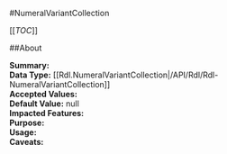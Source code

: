 #NumeralVariantCollection

[[_TOC_]]

##About

**Summary:**   
**Data Type:** [[Rdl.NumeralVariantCollection|/API/Rdl/Rdl-NumeralVariantCollection]]  
**Accepted Values:**   
**Default Value:** null  
**Impacted Features:**   
**Purpose:**   
**Usage:**   
**Caveats:**   


